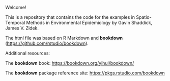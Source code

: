 Welcome! 

This is a repository that contains the code for the examples in Spatio-Temporal Methods in Environmental Epidemiology by Gavin Shaddick, James V. Zidek. 

The html file was based on R Markdown and **bookdown** (https://github.com/rstudio/bookdown). 


Additional resources:

The **bookdown** book: https://bookdown.org/yihui/bookdown/

The **bookdown** package reference site: https://pkgs.rstudio.com/bookdown

